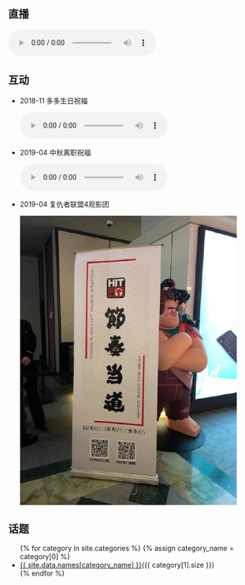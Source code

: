 ## 直播

<audio src="http://sk.cri.cn/887.m3u8" title="HitFM 直播" autoplay controls></audio>

## 互动

- 2018-11 多多生日祝福

    <audio src="/assets/audios/20181109.aac" title="多多生日祝福" controls></audio>

- 2019-04 中秋离职祝福

    <audio src="/assets/audios/20190417.aac" title="中秋离职祝福" controls></audio>

- 2019-04 复仇者联盟4观影团

    ![节奏当道](/assets/images/20190423-3.jpg)

## 话题

<div class="category">
    <ul>
        {% for category in site.categories %}
        {% assign category_name = category[0] %}
        <li><a href="{{site.baseurl}}/{{ category[0] }}">{{ site.data.names[category_name] }}</a><span>({{ category[1].size }})</span></li>
        {% endfor %}
    </ul>
</div>